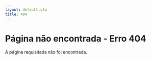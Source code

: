 ```yaml
---
layout: default.vto
title: 404
---
```

<div class="alert">
    <hgroup>
      <h1>Página não encontrada - Erro 404</h1>
      <p>A página requisitada não foi encontrada.</p>
    </hgroup>
</div>

